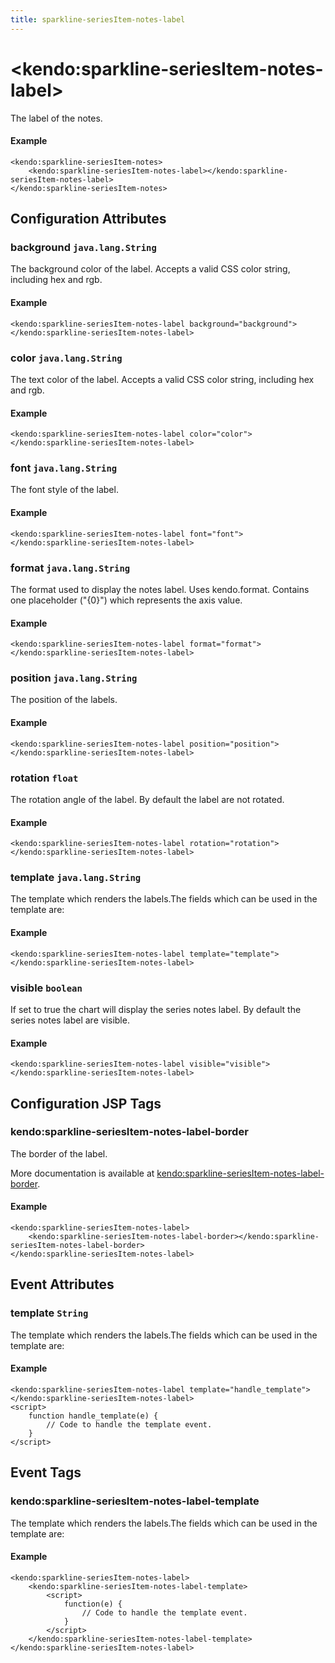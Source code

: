 ```yaml
---
title: sparkline-seriesItem-notes-label
---
```


# \<kendo:sparkline-seriesItem-notes-label\>

The label of the notes.

#### Example
    <kendo:sparkline-seriesItem-notes>
        <kendo:sparkline-seriesItem-notes-label></kendo:sparkline-seriesItem-notes-label>
    </kendo:sparkline-seriesItem-notes>

## Configuration Attributes

### background `java.lang.String`

The background color of the label. Accepts a valid CSS color string, including hex and rgb.

#### Example
    <kendo:sparkline-seriesItem-notes-label background="background">
    </kendo:sparkline-seriesItem-notes-label>

### color `java.lang.String`

The text color of the label. Accepts a valid CSS color string, including hex and rgb.

#### Example
    <kendo:sparkline-seriesItem-notes-label color="color">
    </kendo:sparkline-seriesItem-notes-label>

### font `java.lang.String`

The font style of the label.

#### Example
    <kendo:sparkline-seriesItem-notes-label font="font">
    </kendo:sparkline-seriesItem-notes-label>

### format `java.lang.String`

The format used to display the notes label. Uses kendo.format. Contains one placeholder ("{0}") which represents the axis value.

#### Example
    <kendo:sparkline-seriesItem-notes-label format="format">
    </kendo:sparkline-seriesItem-notes-label>

### position `java.lang.String`

The position of the labels.

#### Example
    <kendo:sparkline-seriesItem-notes-label position="position">
    </kendo:sparkline-seriesItem-notes-label>

### rotation `float`

The rotation angle of the label. By default the label are not rotated.

#### Example
    <kendo:sparkline-seriesItem-notes-label rotation="rotation">
    </kendo:sparkline-seriesItem-notes-label>

### template `java.lang.String`

The template which renders the labels.The fields which can be used in the template are:

#### Example
    <kendo:sparkline-seriesItem-notes-label template="template">
    </kendo:sparkline-seriesItem-notes-label>

### visible `boolean`

If set to true the chart will display the series notes label. By default the series notes label are visible.

#### Example
    <kendo:sparkline-seriesItem-notes-label visible="visible">
    </kendo:sparkline-seriesItem-notes-label>


##  Configuration JSP Tags

### kendo:sparkline-seriesItem-notes-label-border

The border of the label.

More documentation is available at [kendo:sparkline-seriesItem-notes-label-border](/api/wrappers/jsp/sparkline/seriesitem-notes-label-border).

#### Example

    <kendo:sparkline-seriesItem-notes-label>
        <kendo:sparkline-seriesItem-notes-label-border></kendo:sparkline-seriesItem-notes-label-border>
    </kendo:sparkline-seriesItem-notes-label>


## Event Attributes

### template `String`

The template which renders the labels.The fields which can be used in the template are:


#### Example
    <kendo:sparkline-seriesItem-notes-label template="handle_template">
    </kendo:sparkline-seriesItem-notes-label>
    <script>
        function handle_template(e) {
            // Code to handle the template event.
        }
    </script>

## Event Tags

### kendo:sparkline-seriesItem-notes-label-template

The template which renders the labels.The fields which can be used in the template are:


#### Example
    <kendo:sparkline-seriesItem-notes-label>
        <kendo:sparkline-seriesItem-notes-label-template>
            <script>
                function(e) {
                    // Code to handle the template event.
                }
            </script>
        </kendo:sparkline-seriesItem-notes-label-template>
    </kendo:sparkline-seriesItem-notes-label>

